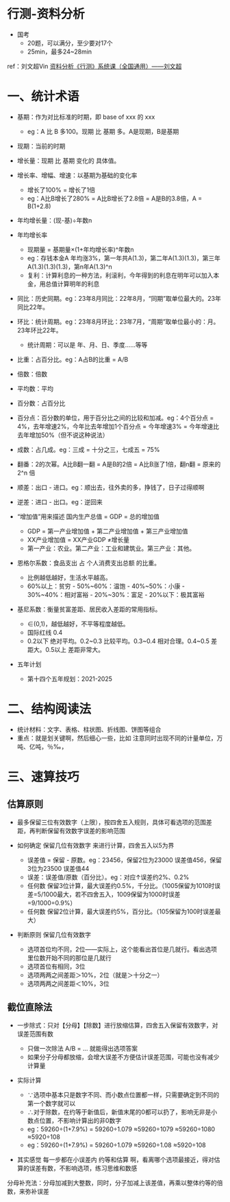 
# 行测-资料分析
- 国考
  - 20题，可以满分，至少要对17个
  - 25min，最多24~28min

ref：刘文超Vin
[资料分析《行测》系统课（全国通用）——刘文超]()

# 一、统计术语
- 基期：作为对比标准的时期，即 base of xxx 的 xxx
  - eg：A 比 B 多100。现期 比 基期 多。A是现期，B是基期
- 现期：当前的时期

- 增长量：现期 比 基期 变化的 具体值。
- 增长率、增幅、增速：以基期为基础的变化率
  - 增长了100% = 增长了1倍
  - eg：A比B增长了280% = A比B增长了2.8倍 = A是B的3.8倍，A = B(1+2.8)
  
- 年均增长量：(现-基)÷年数n
- 年均增长率
  - 现期量 = 基期量×(1+年均增长率)^年数n
  - eg：存钱本金A 年均涨3%，第一年共A(1.3)，第二年A(1.3)(1.3)，第三年A(1.3)(1.3)(1.3)，第n年A(1.3)^n
  - 复利：计算利息的一种方法，利滚利，今年得到的利息在明年可以加入本金，用总值计算明年的利息

- 同比：历史同期。eg：23年8月同比：22年8月，“同期”取单位最大的。23年同比22年。
- 环比：统计周期。eg：23年8月环比：23年7月，“周期”取单位最小的：月。23年环比22年。
  - 统计周期：可以是 年、月、日、季度……等等

- 比重：占百分比。eg：A占B的比重 = A/B
- 倍数：倍数
- 平均数：平均
- 百分数：占百分比

- 百分点：百分数的单位，用于百分比之间的比较和加减。eg：4个百分点 = 4%，去年增速2%，今年比去年增加1个百分点 = 今年增速3% = 今年增速比去年增加50%（但不说这种说法）

- 成数：占几成。eg：三成 = 十分之三，七成五 = 75%
- 翻番：2的次幂。A比B翻一翻 = A是B的2倍 = A比B涨了1倍，翻n翻 = 原来的 2^n 倍

- 顺差：出口 - 进口。eg：顺出去，往外卖的多，挣钱了，日子过得顺啊
- 逆差：进口 - 出口。eg：逆回来

- “增加值”用来描述 国内生产总值 = GDP = 总的增加值
  - GDP = 第一产业增加值 + 第二产业增加值 + 第三产业增加值
  - XX产业增加值 = XX产业GDP ≠增长量
  - 第一产业：农业。第二产业：工业和建筑业。第三产业：其他。

- 恩格尔系数：食品支出 占 个人消费支出总额 的比重。
  - 比例越低越好，生活水平越高。
  - 60%以上：贫穷 - 50%~60%：温饱 - 40%~50%：小康 - 30%~40%：相对富裕 - 20%~30%：富足 - 20%以下：极其富裕

- 基尼系数：衡量贫富差距、居民收入差距的常用指标。
  - ∈(0,1)，越低越好，不平等程度越低。
  - 国际红线 0.4
  - 0.2以下 绝对平均。0.2~0.3 比较平均。0.3~0.4 相对合理。0.4~0.5 差距大。0.5以上 差距非常大。

- 五年计划
  - 第十四个五年规划：2021-2025

# 二、结构阅读法
- 统计材料：文字、表格、柱状图、折线图、饼图等组合
- 重点：就是划关键啊，然后细心一些，比如 注意同时出现不同的计量单位，万吨、亿吨，％‰，


# 三、速算技巧
## 估算原则
- 最多保留三位有效数字（上限），按四舍五入规则，具体可看选项的范围差距，再判断保留有效数字误差的影响范围

- 如何确定 保留几位有效数字 来进行计算，四舍五入以5为界
  - 误差值 = 保留 - 原数。eg：23456，保留2位为23000 误差值456，保留3位为23500 误差值44
  - 误差：误差值/原数（百分比）。eg：对应↑误差约2%、0.2%
  - 任何数 保留3位计算，最大误差约0.5%，千分比。（1005保留为1010时误差=5/1000最大，若不四舍五入，1009保留为1000时误差=9/1000=0.9%）
  - 任何数 保留2位计算，最大误差约5%，百分比。（105保留为100时误差最大）

- 判断原则 保留几位有效数字
  - 选项首位均不同，2位——实际上，这个能看出首位是几就行。看出选项里位数开始不同的那位是几就行
  - 选项首位有相同，3位
  - 选项两两之间差距＞10%，2位（就是＞十分之一）
  - 选项两两之间差距＜10%，3位

## 截位直除法
- 一步除式：只对【分母】【除数】进行放缩估算，四舍五入保留有效数字，对误差范围有数
  - 只做一次除法 A/B = ... 就能得出选项答案
  - 如果分子分母都放缩，会增大误差不方便估计误差范围，可能也没有减少计算量

- 实际计算
  - ∵选项中基本只是数字不同、而小数点位置都一样，只需要确定到不同的第一个数字就可以
  - ∴对于除数，在约等于新值后，新值末尾的0都可以扔了，影响无非是小数点位置，不影响计算出的非0数字
  - eg：59260÷(1+7.9%) = 59260÷1.079 ≈59260÷1079 ≈59260÷1080 ≈5920÷108
  - eg：59260÷(1+7.9%) = 59260÷1.079 ≈59260÷1.08 ≈5920÷108

- 其实感觉 每一步都在小误差内 约等和估算 啊，看离哪个选项最接近，得对估算的误差有数，不影响选项，练习思维和数感


分母补充法：分母加减到大整数，同时，分子加减上该差值，再乘以整体约等的倍数，来弥补误差








